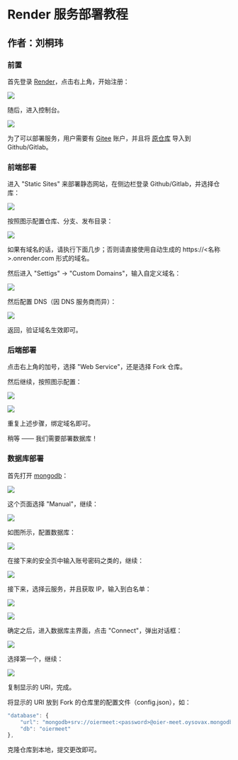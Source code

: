 # Render 服务部署教程

## 作者：刘桐玮

### 前置

首先登录 [Render](https://render.com/)，点击右上角，开始注册：

![](image/sign_up_render.png)

随后，进入控制台。

![](image/dashboard.png)

为了可以部署服务，用户需要有 [Gitee](https://gitee.com/) 账户，并且将 [原仓库](https://gitee.com/oier-meet-dev-team/oier-meet) 导入到 Github/Gitlab。

### 前端部署

进入 "Static Sites" 来部署静态网站，在侧边栏登录 Github/Gitlab，并选择仓库：

![](image/static-1.png)

按照图示配置仓库、分支、发布目录：

![](image/static-2.png)

如果有域名的话，请执行下面几步；否则请直接使用自动生成的 https://<名称>.onrender.com 形式的域名。

然后进入 "Settigs" -> "Custom Domains"，输入自定义域名：

![](image/static-3.png)

然后配置 DNS（因 DNS 服务商而异）：

![](image/static-4.png)

返回，验证域名生效即可。

### 后端部署

点击右上角的加号，选择 "Web Service"，还是选择 Fork 仓库。

然后继续，按照图示配置：

![](image/server-1.png)

![](image/server-2.png)

重复上述步骤，绑定域名即可。

稍等 —— 我们需要部署数据库！

### 数据库部署

首先打开 [mongodb](https://www.mongodb.com/atlas/database)：

![](image/database-1.png)

这个页面选择 "Manual"，继续：

![](image/database-2.png)

如图所示，配置数据库：

![](image/database-3.png)

在接下来的安全页中输入账号密码之类的，继续：

![](image/database-4.png)

接下来，选择云服务，并且获取 IP，输入到白名单：

![](image/database-5.png)

![](image/database-6.png)

确定之后，进入数据库主界面，点击 "Connect"，弹出对话框：

![](image/database-7.png)

选择第一个，继续：

![](image/database-8.png)

复制显示的 URI，完成。

将显示的 URI 放到 Fork 的仓库里的配置文件（config.json），如：

```javascript
"database": {
    "url": "mongodb+srv://oiermeet:<password>@oier-meet.oysovax.mongodb.net/?retryWrites=true&w=majority",
    "db": "oiermeet"
},
```

克隆仓库到本地，提交更改即可。